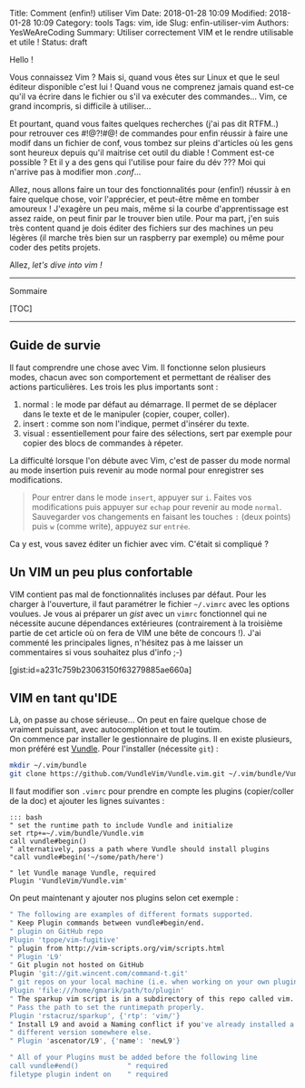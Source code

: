 Title: Comment (enfin!) utiliser Vim
Date: 2018-01-28 10:09
Modified: 2018-01-28 10:09
Category: tools
Tags: vim, ide
Slug: enfin-utiliser-vim
Authors: YesWeAreCoding
Summary: Utiliser correctement VIM et le rendre utilisable et utile !
Status: draft



Hello !

Vous connaissez Vim ? Mais si, quand vous êtes sur Linux et que le seul éditeur disponible c'est lui ! Quand vous ne comprenez jamais quand est-ce qu'il va écrire dans le fichier ou s'il va exécuter des commandes... Vim, ce grand incompris, si difficile à utiliser...

Et pourtant, quand vous faites quelques recherches (j'ai pas dit RTFM..) pour retrouver ces #!@?!#@! de commandes pour enfin réussir à faire une modif dans un fichier de conf, vous tombez sur pleins d'articles où les gens sont heureux depuis qu'il maitrise cet outil du diable ! Comment est-ce possible ? Et il y a des gens qui l'utilise pour faire du dév ??? Moi qui n'arrive pas à modifier mon *.conf*... 

Allez, nous allons faire un tour des fonctionnalités pour (enfin!) réussir à en faire quelque chose, voir l'apprécier, et peut-être même en tomber amoureux ! J'exagère un peu mais, même si la courbe d'apprentissage est assez raide, on peut finir par le trouver bien utile. Pour ma part, j'en suis très content quand je dois éditer des fichiers sur des machines un peu légères (il marche très bien sur un raspberry par exemple) ou même pour coder des petits projets.

Allez, *let's dive into vim !*

---
Sommaire

[TOC]

---

## Guide de survie

Il faut comprendre une chose avec Vim. Il fonctionne selon plusieurs modes, chacun avec son comportement et permettant de réaliser des actions particulières. Les trois les plus importants sont :
1. normal : le mode par défaut au démarrage. Il permet de se déplacer dans le texte et de le manipuler (copier, couper, coller).
1. insert : comme son nom l'indique, permet d'insérer du texte. 
1. visual : essentiellement pour faire des sélections, sert par exemple pour copier des blocs de commandes à répeter.

La difficulté lorsque l'on débute avec Vim, c'est de passer du mode normal au mode insertion puis revenir au mode normal pour enregistrer ses modifications.

> Pour entrer dans le mode `insert`, appuyer sur `i`. Faites vos modifications puis appuyer sur `echap` pour revenir au mode `normal`. Sauvegarder vos changements en faisant les touches `:` (deux points) puis `w` (comme write), appuyez sur `entrée`.

Ca y est, vous savez éditer un fichier avec vim. C'était si compliqué ? 

## Un VIM un peu plus confortable

VIM contient pas mal de fonctionnalités incluses par défaut. Pour les charger à l'ouverture, il faut paramétrer le fichier `~/.vimrc` avec les options voulues. Je vous ai préparer un *gist* avec un `vimrc` fonctionnel qui ne nécessite aucune dépendances extérieures (contrairement à la troisième partie de cet article où on fera de VIM une bête de concours !). J'ai commenté les principales lignes, n'hésitez pas à me laisser un commentaires si vous souhaitez plus d'info ;-)

[gist:id=a231c759b23063150f63279885ae660a]


## VIM en tant qu'IDE

Là, on passe au chose sérieuse... On peut en faire quelque chose de vraiment puissant, avec autocomplétion et tout le toutim.  
On commence par installer le gestionnaire de plugins. Il en existe plusieurs, mon préféré est [Vundle](https://github.com/VundleVim/Vundle.vim). Pour l'installer (nécessite `git`) :


```bash
mkdir ~/.vim/bundle  
git clone https://github.com/VundleVim/Vundle.vim.git ~/.vim/bundle/Vundle.vim
```


Il faut modifier son `.vimrc` pour prendre en compte les plugins (copier/coller de la doc) et ajouter les lignes suivantes :

	::: bash
	" set the runtime path to include Vundle and initialize  
	set rtp+=~/.vim/bundle/Vundle.vim  
	call vundle#begin()  
	" alternatively, pass a path where Vundle should install plugins  
	"call vundle#begin('~/some/path/here')  
	
	" let Vundle manage Vundle, required  
	Plugin 'VundleVim/Vundle.vim'  

	
On peut maintenant y ajouter nos plugins selon cet exemple :

```bash
" The following are examples of different formats supported.
" Keep Plugin commands between vundle#begin/end.
" plugin on GitHub repo
Plugin 'tpope/vim-fugitive'
" plugin from http://vim-scripts.org/vim/scripts.html
" Plugin 'L9'
" Git plugin not hosted on GitHub
Plugin 'git://git.wincent.com/command-t.git'
" git repos on your local machine (i.e. when working on your own plugin)
Plugin 'file:///home/gmarik/path/to/plugin'
" The sparkup vim script is in a subdirectory of this repo called vim.
" Pass the path to set the runtimepath properly.
Plugin 'rstacruz/sparkup', {'rtp': 'vim/'}
" Install L9 and avoid a Naming conflict if you've already installed a
" different version somewhere else.
" Plugin 'ascenator/L9', {'name': 'newL9'}

" All of your Plugins must be added before the following line
call vundle#end()            " required
filetype plugin indent on    " required
```